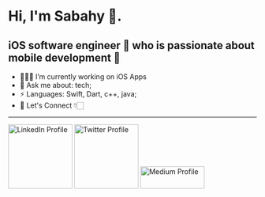 Hi, I'm Sabahy 👋. 
==============================
iOS software engineer  who is passionate about mobile development 📱 
-------------
- 🧑🏻‍💻 I’m currently working on iOS Apps
- 💬 Ask me about: tech;
-  ⚡ Languages: Swift, Dart, c++, java;
- 🔗 Let's Connect 👇🏻
---------------------------------------
<a title="Linkedin Profile" href="https://www.linkedin.com/in/mustafa-sabahy-763934124/t"><img alt="LinkedIn Profile" src="https://github.com/MustafaSabahy/sabahy/blob/main/linkedin.png" width="130"/></a>
<a title="Twitter Profile" href="https://twitter.com/MustafaElSabahi"><img alt="Twitter Profile" src="https://github.com/MustafaSabahy/sabahy/blob/main/twitter.png" width="130"/></a>
<a title="Hashnode Blog" href="https://sabahy.hashnode.dev"><img alt="Medium Profile" src="https://github.com/MustafaSabahy/sabahy/blob/main/has.png" width="130" height="45"/></a>

